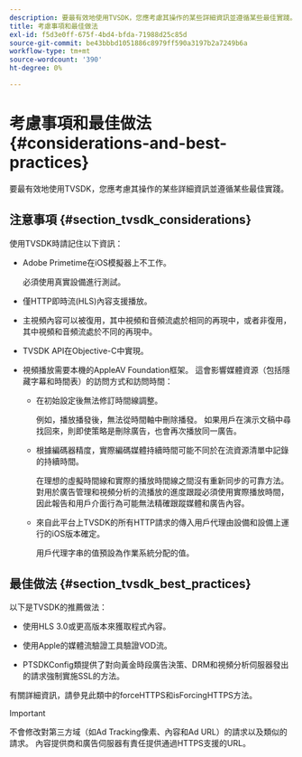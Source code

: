 ```yaml
---
description: 要最有效地使用TVSDK，您應考慮其操作的某些詳細資訊並遵循某些最佳實踐。
title: 考慮事項和最佳做法
exl-id: f5d3e0ff-675f-4bd4-bfda-71988d25c85d
source-git-commit: be43bbbd1051886c8979ff590a3197b2a7249b6a
workflow-type: tm+mt
source-wordcount: '390'
ht-degree: 0%

---
```


# 考慮事項和最佳做法 {#considerations-and-best-practices}

要最有效地使用TVSDK，您應考慮其操作的某些詳細資訊並遵循某些最佳實踐。

## 注意事項 {#section_tvsdk_considerations}

使用TVSDK時請記住以下資訊：

* Adobe Primetime在iOS模擬器上不工作。

   必須使用真實設備進行測試。

* 僅HTTP即時流(HLS)內容支援播放。

* 主視頻內容可以被復用，其中視頻和音頻流處於相同的再現中，或者非復用，其中視頻和音頻流處於不同的再現中。

* TVSDK API在Objective-C中實現。

* 視頻播放需要本機的AppleAV Foundation框架。 這會影響媒體資源（包括隱藏字幕和時間表）的訪問方式和訪問時間：

   * 在初始設定後無法修訂時間線調整。

      例如，播放播發後，無法從時間軸中刪除播發。 如果用戶在演示文稿中尋找回來，則即使策略是刪除廣告，也會再次播放同一廣告。

   * 根據編碼器精度，實際編碼媒體持續時間可能不同於在流資源清單中記錄的持續時間。

      在理想的虛擬時間線和實際的播放時間線之間沒有重新同步的可靠方法。 對用於廣告管理和視頻分析的流播放的進度跟蹤必須使用實際播放時間，因此報告和用戶介面行為可能無法精確跟蹤媒體和廣告內容。

   * 來自此平台上TVSDK的所有HTTP請求的傳入用戶代理由設備和設備上運行的iOS版本確定。

      用戶代理字串的值預設為作業系統分配的值。

## 最佳做法 {#section_tvsdk_best_practices}

以下是TVSDK的推薦做法：

* 使用HLS 3.0或更高版本來獲取程式內容。

* 使用Apple的媒體流驗證工具驗證VOD流。

* PTSDKConfig類提供了對向黃金時段廣告決策、DRM和視頻分析伺服器發出的請求強制實施SSL的方法。

有關詳細資訊，請參見此類中的forceHTTPS和isForcingHTTPS方法。

>[!IMPORTANT]
>
>不會修改對第三方域（如Ad Tracking像素、內容和Ad URL）的請求以及類似的請求。 內容提供商和廣告伺服器有責任提供通過HTTPS支援的URL。

